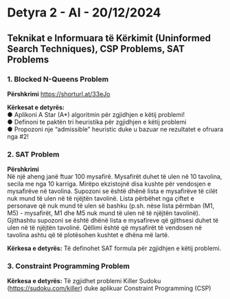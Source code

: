 # Detyra 2 - AI - 20/12/2024

## Teknikat e Informuara të Kërkimit (Uninformed Search Techniques), CSP Problems, SAT Problems

### 1. Blocked N-Queens Problem

**Përshkrimi** https://shorturl.at/33eJo

**Kërkesat e detyrës:** <br/>
● Aplikoni A Star (A*) algoritmin për zgjidhjen e këtij problemi!<br/>
● Definoni te paktën tri heuristika për zgjidhjen e këtij problemi<br/>
● Propozoni nje “admissible” heuristic duke u bazuar ne rezultatet e ofruara nga #2!<br/>


### 2. SAT Problem

**Përshkrimi**  
Në një aheng janë ftuar 100 mysafirë. Mysafirët duhet të ulen në 10 tavolina, secila me nga 10 karriga. Mirëpo ekzistojnë disa kushte për vendosjen e mysafirëve në tavolina. 
Supozoni se është dhënë lista e mysafirëve të cilët nuk mund të ulen në të njëjtën tavolinë. 
Lista përbëhet nga çiftet e personave që nuk mund të ulen së bashku (p.sh. nëse lista përmban (M1, M5) - mysafirët, M1 dhe M5 nuk mund të ulen në të njëjtën tavolinë). 
Gjithashtu supozoni se është dhënë lista e mysafireve që gjithsesi duhet të ulen në të njëjtën tavolinë. Qëllimi është që mysafirët të vendosen në tavolina ashtu që të plotësohen kushtet e dhëna më lartë.

**Kërkesa e detyrës:** Të definohet SAT formula për zgjidhjen e këtij problemi.


### 3. Constraint Programming Problem

**Kërkesa e detyrës:** Të zgjidhet problemi Killer Sudoku (https://sudoku.com/killer) duke aplikuar Constraint Programming (CSP)

